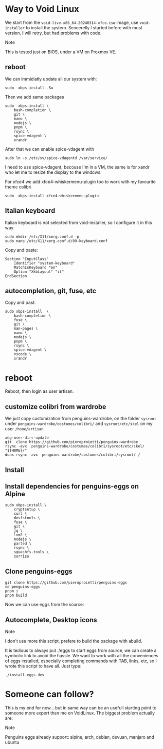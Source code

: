 # Way to Void Linux
We start from the `void-live-x86_64-20240314-xfce.iso` image, use `void-installer` to install the system. Sencerelly I started before with musl version, I will retry, but had problems with code.

> [!NOTE]
> This is tested just on BIOS, under a VM on Proxmox VE.

## reboot
We can immidiatly update all our system with:
``` 
sudo  xbps-install -Su
```

Then we add same packages
``` 
sudo  xbps-install \
    bash-completion \
    git \
    nano \
    nodejs \
    pnpm \
    rsync \
    spice-vdagent \
    xrandr 
``` 

After that we can enable spice-vdagent with
``` 
sudo ln -s /etc/sv/spice-vdagentd /var/service/
``` 
I need to use spice-vdagent, becouse I'm in a VM, the same is for xandr who let me to resize the display to the windows. 

For xfce4 we add xfce4-whiskermenu-plugin too to work with my favourite theme colibri.
``` 
sudo  xbps-install xfce4-whiskermenu-plugin
``` 

## Italian keyboard
Italian keyboard is not selected from void-installer, so I configure it in this way:

```
sudo mkdir /etc/X11/xorg.conf.d -p
sudo nano /etc/X11/xorg.conf.d/00-keyboard.conf
```

Copy and paste:
```
Section "InputClass"
    Identifier "system-keyboard"
    MatchIsKeyboard "on"
    Option "XkbLayout" "it"
EndSection
```

## autocompletion, git, fuse, etc

Copy and past:
```
sudo xbps-install  \
    bash-completion \
    fuse \
    git \
    man-pages \
    nano \
    nodejs \
    pnpm \
    rsync \
    spice-vdagent \
    vscode \
    xrandr 
```

# reboot
Reboot, then login as user artisan.


## customize colibri from wardrobe
We just copy customization from penguins-wardrobe, on the folder `sysroot` under `penguins-wardrobe/costumes/colibri/` and `sysroot/etc/skel` on my user `/home/artisan`.

```
xdg-user-dirs-update
git  clone https://github.com/pieroproietti/penguins-wardrobe
rsync -avx  penguins-wardrobe/costumes/colibri/sysroot/etc/skel/ "${HOME}/"
doas rsync -avx  penguins-wardrobe/costumes/colibri/sysroot/ /

```

## Install 

## Install dependencies for penguins-eggs on Alpine


```
sudo xbps-install \
    cryptsetup \
    curl \
    dosfstools \
    fuse \
    git \
    jq \
    lvm2 \
    nodejs \
    parted \
    rsync \
    squashfs-tools \
    xorriso

```


## Clone penguins-eggs
```
git clone https://github.com/pieroproietti/penguins-eggs
cd penguins-eggs
pnpm i
pnpm build

```

Now we can use eggs from the source:

## Autocomplete, Desktop icons
> [!NOTE]
> I don't use more this script, prefere to build the package with abuild.

It is tedious to always put ./eggs to start eggs from source, we can create a symbolic link to avoid the hassle.  We want to work with all the conveniences of eggs installed, especially completing commands with TAB, links, etc, so I wrote this script to have all. Just type:

```
./install-eggs-dev

```

# Someone can follow? 
This is my end for now... but in same way can be an usefull starting point to someone more expert than me on VoidLinux. The biggest problem actually are: 

> [!NOTE]
> Penguins eggs already support: alpine, arch, debian, devuan, manjaro and ubuntu


